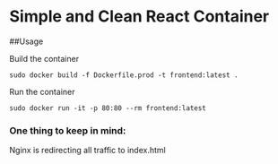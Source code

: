 # Simple and Clean React Container

##Usage

Build the container

```
sudo docker build -f Dockerfile.prod -t frontend:latest .
```

Run the container

```
sudo docker run -it -p 80:80 --rm frontend:latest
```

### One thing to keep in mind:

Nginx is redirecting all traffic to index.html
